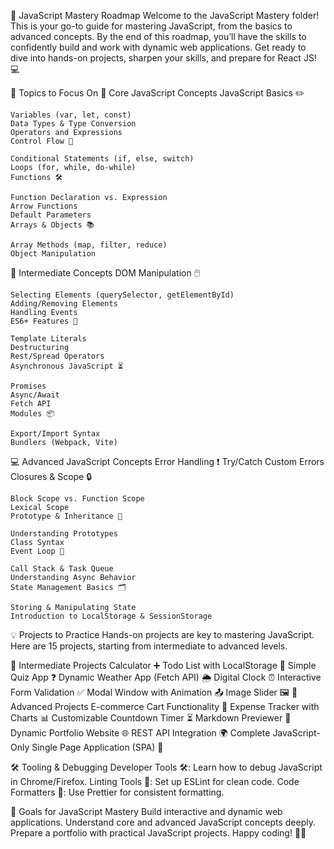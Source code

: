 🚀 JavaScript Mastery Roadmap
    Welcome to the JavaScript Mastery folder! This is your go-to guide for mastering JavaScript, from the basics to advanced concepts. By the end of this roadmap, you’ll have the skills to confidently build and work with dynamic web applications. Get ready to dive into hands-on projects, sharpen your skills, and prepare for React JS! 💻


📖 Topics to Focus On
🔰 Core JavaScript Concepts
    JavaScript Basics ✏️

    Variables (var, let, const)
    Data Types & Type Conversion
    Operators and Expressions
    Control Flow 🔄

    Conditional Statements (if, else, switch)
    Loops (for, while, do-while)
    Functions 🛠️

    Function Declaration vs. Expression
    Arrow Functions
    Default Parameters
    Arrays & Objects 📚

    Array Methods (map, filter, reduce)
    Object Manipulation

🌟 Intermediate Concepts
    DOM Manipulation 🖱️

    Selecting Elements (querySelector, getElementById)
    Adding/Removing Elements
    Handling Events
    ES6+ Features 🚀

    Template Literals
    Destructuring
    Rest/Spread Operators
    Asynchronous JavaScript ⏳

    Promises
    Async/Await
    Fetch API
    Modules 📦

    Export/Import Syntax
    Bundlers (Webpack, Vite)

💻 Advanced JavaScript Concepts
    Error Handling ❗
    Try/Catch
    Custom Errors
    Closures & Scope 🔒

    Block Scope vs. Function Scope
    Lexical Scope
    Prototype & Inheritance 🧬

    Understanding Prototypes
    Class Syntax
    Event Loop 🔄

    Call Stack & Task Queue
    Understanding Async Behavior
    State Management Basics 🗂️

    Storing & Manipulating State
    Introduction to LocalStorage & SessionStorage

💡 Projects to Practice
    Hands-on projects are key to mastering JavaScript. Here are 15 projects, starting from intermediate to advanced levels.

🔹 Intermediate Projects
    Calculator ➕
    Todo List with LocalStorage 📝
    Simple Quiz App ❓
    Dynamic Weather App (Fetch API) 🌦️
    Digital Clock ⏰
    Interactive Form Validation ✅
    Modal Window with Animation 📤
    Image Slider 🖼️
🔹 Advanced Projects
    E-commerce Cart Functionality 🛒
    Expense Tracker with Charts 📊
    Customizable Countdown Timer ⏳
    Markdown Previewer 📝
    Dynamic Portfolio Website 🌐
    REST API Integration 🌍
    Complete JavaScript-Only Single Page Application (SPA) 🔗

🛠️ Tooling & Debugging
    Developer Tools 🛠️: Learn how to debug JavaScript in Chrome/Firefox.
    Linting Tools 🧹: Set up ESLint for clean code.
    Code Formatters 🎨: Use Prettier for consistent formatting.

🎯 Goals for JavaScript Mastery
Build interactive and dynamic web applications.
Understand core and advanced JavaScript concepts deeply.
Prepare a portfolio with practical JavaScript projects.
Happy coding! 🚀✨






